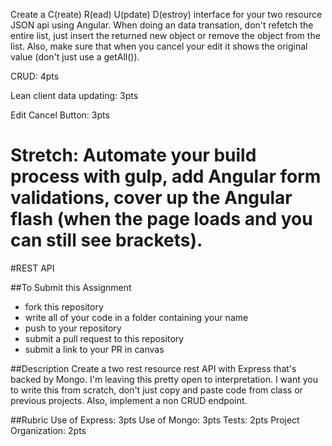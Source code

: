 
Create a C(reate) R(ead) U(pdate) D(estroy) interface for your two resource JSON api using Angular. When doing an data transation, don't refetch the entire list, just insert the returned new object or remove the object from the list. Also, make sure that when you cancel your edit it shows the original value (don't just use a getAll()).

CRUD: 4pts

Lean client data updating: 3pts

Edit Cancel Button: 3pts

Stretch: Automate your build process with gulp, add Angular form validations,  cover up the Angular flash (when the page loads and you can still see brackets).
=======
#REST API

##To Submit this Assignment
  * fork this repository
  * write all of your code in a folder containing your name
  * push to your repository
  * submit a pull request to this repository
  * submit a link to your PR in canvas

##Description
Create a two rest resource rest API with Express that's backed by Mongo. I'm leaving this pretty open to interpretation. I want you to write this from scratch, don't just copy and paste code from class or previous projects. Also, implement a non CRUD endpoint.


##Rubric
Use of Express: 3pts
Use of Mongo: 3pts
Tests: 2pts
Project Organization: 2pts
